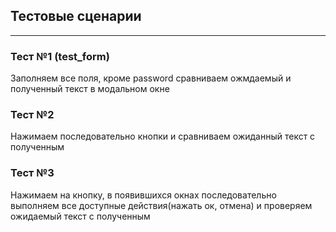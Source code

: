 ## Тестовые сценарии

---

### Тест №1 (test_form)
Заполняем все поля, кроме password сравниваем ожмдаемый и полученный текст в модальном окне

### Тест №2
Нажимаем последовательно кнопки и сравниваем ожиданный текст с полученным

### Тест №3
Нажимаем на кнопку, в появившихся окнах последовательно выполняем все доступные действия(нажать ок, отмена) и проверяем ожидаемый текст с полученным
